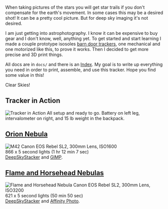 When taking pictures of the stars you will get star trails if you don't compensate for the earth's movement.  In some cases this may be a desired shot!  It can be a pretty cool picture.  But for deep sky imaging it's not desired.

I am just getting into astrophotography.  I know it can be expensive to buy gear and I don't know, well, anything yet.  To get started and start learning I made a couple prototype isosoles [barn door trackers](https://en.wikipedia.org/wiki/Barn_door_tracker), one mechanical and one motorized like this, to prove it works.  Then I decided to get more precise and 3D print things.

All docs are in `docs/` and there is an [Index](docs/00-index.md).  My goal is to write up everything you need in order to print, assemble, and use this tracker.  Hope you find some value in this!

Clear Skies!

## Tracker in Action
![Tracker in Action](images/barn-door-tracker.jpg)
All setup and ready to go.  Battery on left leg, intervalometer on right, and 15 lb weight in the backpack.

## [Orion Nebula](https://www.astrobin.com/4iprt9/)<br>
![M42](images/M42+2021-02-04+DSS+GIMP_1h12m07s+crop.png)
Canon EOS Rebel SL2, 300mm Lens, ISO1600<br>
866 x 5 second lights (1 hr 12 min 7 sec)<br>
[DeepSkyStacker](http://deepskystacker.free.fr/english/index.html) and [GIMP](https://www.gimp.org/).

## [Flame and Horsehead Nebulas](https://www.astrobin.com/a59dnw/)<br>
![Flame and Horsehead Nebula](images/Flame-Nebula+2021-02-09+DSS-AP+621x50m50s+SC+32r+crop.png)
Canon EOS Rebel SL2, 300mm Lens, ISO3200<br>
621 x 5 second lights (50 min 50 sec)<br>
[DeepSkyStacker](http://deepskystacker.free.fr/english/index.html) and [Affinity Photo](https://affinity.serif.com/en-us/photo/).
